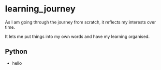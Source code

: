 #  learning_journey

As I am going through the journey from scratch, it reflects my interests over time.

It lets me put things into my own words and have my learning organised.

## Python
   * hello

